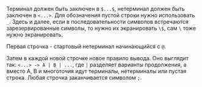 Терминал должен быть заключен в `$...$`, нетерминал должен быть заключен в `<...>`. Для обозначения пустой строки нужно использовать `_`. Здесь и далее, если в последовательности символов встречаются зарезервированные символы, то нужно их экранировать `\$`,
сам `\` тоже нужно экранировать.

Первая строчка - стартовый нетерминал начинающийся с `@`. 

Затем в каждой новой строчке новое правило вывода. Оно выглядит так: `<...> -> A | B | ...`, где `|` разделяет варианты продолжения, а вместо A, B и многоточия идут терминалы, нетерминалы или пустая строка.
Любая строчка заканчивается символом `;`. 
